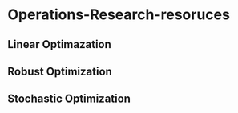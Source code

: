 # Operations-Research-resoruces

## Linear Optimazation


## Robust Optimization


## Stochastic Optimization



